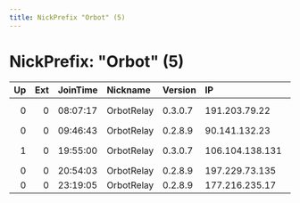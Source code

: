 ```yaml
---
title: NickPrefix "Orbot" (5)
---
```


# NickPrefix: "Orbot" (5)

|   Up |   Ext | JoinTime   | Nickname   | Version   | IP              | AS                   | CC   |   ORp |   Dirp | OS    | Contact   |   eFamMembers |
|-----:|------:|:-----------|:-----------|:----------|:----------------|:---------------------|:-----|------:|-------:|:------|:----------|--------------:|
|    0 |     0 | 08:07:17   | OrbotRelay | 0.3.0.7   | 191.203.79.22   | TELEFNICA BRASIL S.A | br   |  9001 |      0 | Linux | None      |             1 |
|    0 |     0 | 09:46:43   | OrbotRelay | 0.2.8.9   | 90.141.132.23   | TELE2                | se   |  9001 |      0 | Linux | None      |             1 |
|    1 |     0 | 19:55:00   | OrbotRelay | 0.3.0.7   | 106.104.138.131 | Digital United Inc.  | tw   |  9001 |      0 | Linux | None      |             1 |
|    0 |     0 | 20:54:03   | OrbotRelay | 0.2.8.9   | 197.229.73.135  | TELKOMMOBILE         | za   |  9001 |      0 | Linux | None      |             1 |
|    0 |     0 | 23:19:05   | OrbotRelay | 0.2.8.9   | 177.216.235.17  | Tim Celular S.A.     | br   |  9001 |      0 | Linux | None      |             1 |
